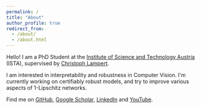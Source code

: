 ```yaml
---
permalink: /
title: "About"
author_profile: true
redirect_from: 
  - /about/
  - /about.html
---
```


Hello! I am a PhD Student 
at the [Institute of Science and Technology Austria](https://www.ist.ac.at/home) (ISTA),
supervised by [Christoph Lampert](https://cvml.ista.ac.at/).

I am interested in interpretability and robustness in Computer Vision.
I'm currently working on certifiably robust models, and try to improve various aspects of 1-Lipschitz networks.

Find me on 
[GitHub](https://github.com/berndprach),
[Google Scholar](https://scholar.google.com/citations?user=m5ZzcLEAAAAJ),
[LinkedIn](www.linkedin.com/in/bernd-prach) and
[YouTube](http://www.youtube.com/@berndprach).

